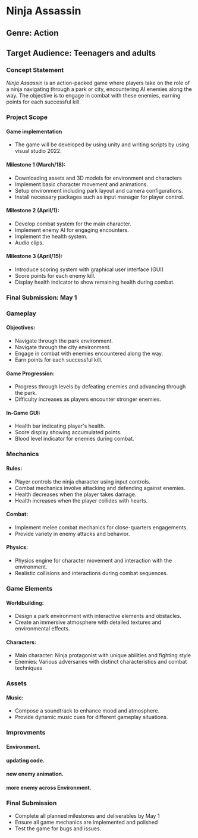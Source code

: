 
# Ninja Assassin

## Genre: Action
## Target Audience: Teenagers and adults

### Concept Statement

*Ninja Assassin* is an action-packed game where players take on the role of a ninja navigating through a park or city, encountering AI enemies along the way. The objective is to engage in combat with these enemies, earning points for each successful kill.

### Project Scope

#### Game implementation
- The game will be developed by using unity and writing scripts by using visual studio 2022.

#### Milestone 1 (March/18):

- Downloading assets and 3D models for environment and characters
- Implement basic character movement and animations.
- Setup environment including park layout and camera configurations.
- Install necessary packages such as input manager for player control.

#### Milestone 2 (April/1):

- Develop combat system for the main character.
- Implement enemy AI for engaging encounters.
- Implement the health system.
- Audio clips.

#### Milestone 3 (April/15):

- Introduce scoring system with graphical user interface (GUI)
- Score points for each enemy kill.
- Display health indicator to show remaining health during combat.

### Final Submission: May 1

### Gameplay

#### Objectives:

- Navigate through the park environment.
- Navigate through the city environment.
- Engage in combat with enemies encountered along the way.
- Earn points for each successful kill.

#### Game Progression:

- Progress through levels by defeating enemies and advancing through the park.
- Difficulty increases as players encounter stronger enemies.

#### In-Game GUI:

- Health bar indicating player's health.
- Score display showing accumulated points.
- Blood level indicator for enemies during combat.

### Mechanics

#### Rules:

- Player controls the ninja character using input controls.
- Combat mechanics involve attacking and defending against enemies.
- Health decreases when the player takes damage.
- Health increases when the player collides with hearts.

#### Combat:

- Implement melee combat mechanics for close-quarters engagements.
- Provide variety in enemy attacks and behavior.

#### Physics:

- Physics engine for character movement and interaction with the environment.
- Realistic collisions and interactions during combat sequences.

### Game Elements

#### Worldbuilding:

- Design a park environment with interactive elements and obstacles.
- Create an immersive atmosphere with detailed textures and environmental effects.


#### Characters:

- Main character: Ninja protagonist with unique abilities and fighting style
- Enemies: Various adversaries with distinct characteristics and combat techniques

### Assets

#### Music:

- Compose a soundtrack to enhance mood and atmosphere.
- Provide dynamic music cues for different gameplay situations.

### Improvments

#### Environment.
#### updating code. 
#### new enemy animation. 
#### more enemy across Environment.


### Final Submission

- Complete all planned milestones and deliverables by May 1
- Ensure all game mechanics are implemented and polished
- Test the game for bugs and issues.
